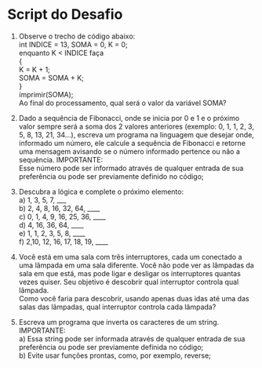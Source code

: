 # Script do Desafio   

1) Observe o trecho de código abaixo:      
int INDICE = 13, SOMA = 0, K = 0;   
enquanto K < INDICE faça   
{   
K = K + 1;   
SOMA = SOMA + K;   
}   
imprimir(SOMA);   
Ao final do processamento, qual será o valor da variável SOMA?   

2) Dado a sequência de Fibonacci, onde se inicia por 0 e 1 e o próximo valor sempre será a soma dos 2 valores anteriores (exemplo: 0, 1, 1, 2, 3, 5, 8, 13, 21, 34...), escreva um programa na linguagem que desejar onde, informado um número, ele calcule a sequência de Fibonacci e retorne uma mensagem avisando se o número informado pertence ou não a sequência.
IMPORTANTE:   
Esse número pode ser informado através de qualquer entrada de sua preferência ou pode ser previamente definido no código;   

4) Descubra a lógica e complete o próximo elemento:   
a) 1, 3, 5, 7, ___   
b) 2, 4, 8, 16, 32, 64, ____   
c) 0, 1, 4, 9, 16, 25, 36, ____   
d) 4, 16, 36, 64, ____   
e) 1, 1, 2, 3, 5, 8, ____    
f) 2,10, 12, 16, 17, 18, 19, ____   
5) Você está em uma sala com três interruptores, cada um conectado a uma lâmpada em uma sala diferente. Você não pode ver as lâmpadas da sala em que está, mas pode ligar e desligar os interruptores quantas vezes quiser. Seu objetivo é descobrir qual interruptor controla qual lâmpada.   
Como você faria para descobrir, usando apenas duas idas até uma das salas das lâmpadas, qual interruptor controla cada lâmpada?   

7) Escreva um programa que inverta os caracteres de um string.   
IMPORTANTE:   
a) Essa string pode ser informada através de qualquer entrada de sua preferência ou pode ser previamente definida no código;   
b) Evite usar funções prontas, como, por exemplo, reverse;   
